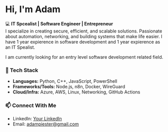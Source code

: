 # Hi, I'm Adam

💻 **IT Spcealist | Software Engineer | Entrepreneur**  
I specialize in creating secure, efficient, and scalable solutions. Passionate about automation, networking, and building systems that make life easier.
I have 1 year expierence in software development and 1 year expierence as an IT Spealist.

I am currently looking for an entry level software development related field.


### 🔧 Tech Stack
- **Languages:** Python, C++, JavaScript, PowerShell
- **Frameworks/Tools:** Node.js, n8n, Docker, WireGuard  
- **Cloud/Infra:** Azure, AWS, Linux, Networking, GitHub Actions  

### 📫 Connect With Me
- LinkedIn: [Your LinkedIn]([https://linkedin.com/in/yourname](https://www.linkedin.com/in/adampiester/))  
- Email: adampiester@gmail.com

